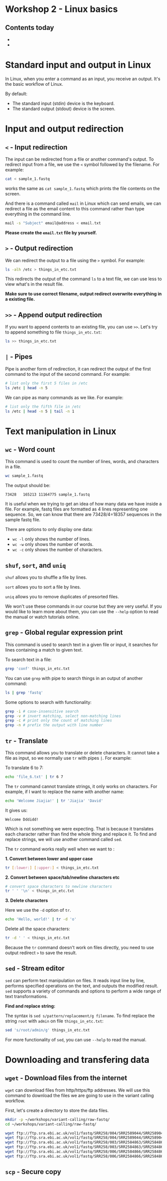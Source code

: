 # Workshop 2 - Linux basics 

## Contents today 

* 
* 

# Standard input and output in Linux 

In Linux, when you enter a command as an input, you receive an output. It's the basic workflow of Linux. 

By default: 
* The standard input (stdin) device is the keyboard.
* The standard output (stdout) device is the screen. 

# Input and output redirection 

## `<` - Input redirection 

The input can be redirected from a file or another command's output. To redirect input from a file, we use the `<` symbol followed by the filename. For example:

```sh
cat < sample_1.fastq 
```

works the same as `cat sample_1.fastq` which prints the file contents on the screen. 

And there is a command called `mail` in Linux which can send emails, we can redirect a file as the email content to this command rather than type everything in the command line. 

```sh 
mail -s "Subject" email@address < email.txt 
```

__Please create the `email.txt` file by yourself.__

## `>` - Output redirection 

We can redirect the output to a file using the `>` symbol. For example:

```sh
ls -alh /etc > things_in_etc.txt 
```

This redirects the output of the command `ls` to a text file, we can use less to view what's in the result file. 

__Make sure to use correct filename, output redirect overwrite everything in a existing file.__

## `>>` - Append output redirection 

If you want to append contents to an existing file, you can use `>>`. Let's try to append something to file `things_in_etc.txt`:

```sh
ls >> things_in_etc.txt 
```

## `|` - Pipes

Pipe is another form of redirection, it can redirect the output of the first command to the input of the second command. For example: 

```sh
# list only the first 5 files in /etc
ls /etc | head -n 5
```

We can pipe as many commands as we like. For example:

```sh
# list only the fifth file in /etc
ls /etc | head -n 5 | tail -n 1
```

# Text manipulation in Linux 

## `wc` - Word count 

This command is used to count the number of lines, words, and characters in a file. 

```sh
wc sample_1.fastq
```

The output should be:

```
73428   165213 11164775 sample_1.fastq 
```

It is useful when we trying to get an idea of how many data we have inside a file. For example, fastq files are formatted as 4 lines representing one sequence. So, we can know that there are 73428/4=18357 sequences in the sample fastq file. 

There are options to only display one data:
* ```wc -l``` only shows the number of lines. 
* ```wc -w``` only shows the number of words. 
* ```wc -c``` only shows the number of characters. 

## `shuf`, `sort`, and `uniq`

`shuf` allows you to shuffle a file by lines. 

`sort` allows you to sort a file by lines.

`uniq` allows you to remove duplicates of presorted files. 

We won't use these commands in our course but they are very useful. If you would like to learn more about them, you can use the `--help` option to read the manual or watch tutorials online. 

## `grep` - Global regular expression print 

This command is used to search text in a given file or input, it searches for lines containing a match to given text. 

To search text in a file:

```sh
grep 'conf' things_in_etc.txt 
```

You can use `grep` with pipe to search things in an output of another command:

```sh
ls | grep 'fastq'
```

Some options to search with functionality:

```sh
grep -i # case-insensitive search 
grep -v # invert matching, select non-matching lines 
grep -c # print only the count of matching lines 
grep -n # prefix the output with line number 
```

## `tr` - Translate 

This command allows you to translate or delete characters. It cannot take a file as input, so we normally use `tr` with pipes `|`. For example:

To translate 6 to 7:

```sh
echo 'file_6.txt' | tr 6 7
```

The `tr` command cannot translate strings, it only works on characters. For example, if I want to replace the name with another name:

```sh
echo 'Welcome Jiajia!' | tr 'Jiajia' 'David'
```

It gives us:

```
Welcome Dddidd! 
```

Which is not something we were expecting. That is because it translates each character rather than find the whole thing and replace it. To find and replace strings, we will use another command called `sed`. 

The `tr` command works really well when we want to :

__1. Convert between lower and upper case__

```sh
tr [:lower:] [:upper:] < things_in_etc.txt 
```

__2. Convert between space/tab/newline characters etc__

```sh
# convert space characters to newline characters 
tr ' ' '\n' < things_in_etc.txt 
```

__3. Delete characters__ 

Here we use the `-d` option of `tr`. 

```sh
echo 'Hello, world!' | tr -d 'o'
```

Delete all the space characters:

```sh
tr -d ' ' < things_in_etc.txt 
```

Because the `tr` command doesn't work on files directly, you need to use output redirect `>` to save the result. 

## `sed` - Stream editor 

`sed` can perform text manipulation on files. It reads input line by line, performs specified operations on the text, and outputs the modified result. `sed` supports a variety of commands and options to perform a wide range of text transformations.

__Find and replace string:__

The syntax is `sed s/pattern/replacement/g filename`. To find replace the string `root` with `admin` on file `things_in_etc.txt`:

```sh
sed 's/root/admin/g' things_in_etc.txt 
```

For more functionality of `sed`, you can use `--help` to read the manual. 

# Downloading and transfering data 

## `wget` - Download files from the internet

`wget` can download files from http/https/ftp addresses. We will use this command to download the files we are going to use in the variant calling workflow. 

First, let's create a directory to store the data files.

```sh
mkdir -p ~/workshops/variant-calling/raw-fastq/
cd ~/workshops/variant-calling/raw-fastq/ 
```

```sh
wget ftp://ftp.sra.ebi.ac.uk/vol1/fastq/SRR258/004/SRR2589044/SRR2589044_1.fastq.gz
wget ftp://ftp.sra.ebi.ac.uk/vol1/fastq/SRR258/004/SRR2589044/SRR2589044_2.fastq.gz
wget ftp://ftp.sra.ebi.ac.uk/vol1/fastq/SRR258/003/SRR2584863/SRR2584863_1.fastq.gz
wget ftp://ftp.sra.ebi.ac.uk/vol1/fastq/SRR258/003/SRR2584863/SRR2584863_2.fastq.gz
wget ftp://ftp.sra.ebi.ac.uk/vol1/fastq/SRR258/006/SRR2584866/SRR2584866_1.fastq.gz
wget ftp://ftp.sra.ebi.ac.uk/vol1/fastq/SRR258/006/SRR2584866/SRR2584866_2.fastq.gz
```

## `scp` - Secure copy 




